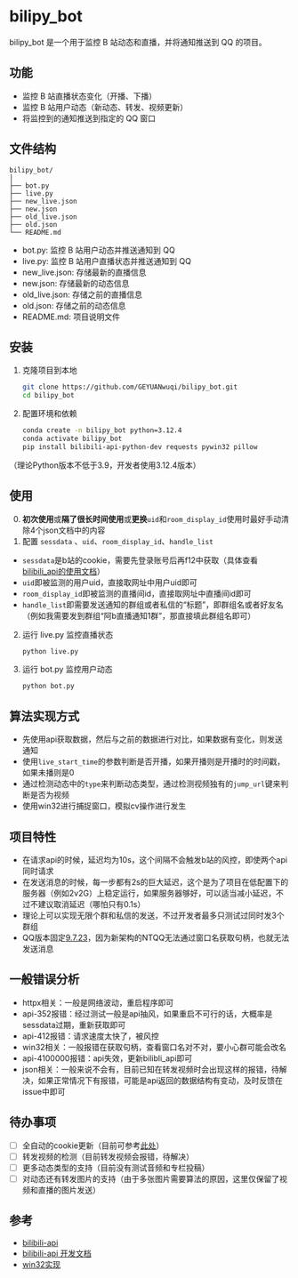 # bilipy_bot

bilipy_bot 是一个用于监控 B 站动态和直播，并将通知推送到 QQ 的项目。

## 功能

- 监控 B 站直播状态变化（开播、下播）
- 监控 B 站用户动态（新动态、转发、视频更新）
- 将监控到的通知推送到指定的 QQ 窗口

## 文件结构

```
bilipy_bot/
│
├── bot.py
├── live.py
├── new_live.json
├── new.json
├── old_live.json
├── old.json
└── README.md
```

- bot.py: 监控 B 站用户动态并推送通知到 QQ
- live.py: 监控 B 站用户直播状态并推送通知到 QQ
- new_live.json: 存储最新的直播信息
- new.json: 存储最新的动态信息
- old_live.json: 存储之前的直播信息
- old.json: 存储之前的动态信息
- README.md: 项目说明文件

## 安装

1. 克隆项目到本地
    ```sh
    git clone https://github.com/GEYUANwuqi/bilipy_bot.git
    cd bilipy_bot
    ```

2. 配置环境和依赖
    ```sh
    conda create -n bilipy_bot python=3.12.4
    conda activate bilipy_bot
    pip install bilibili-api-python-dev requests pywin32 pillow
    ```
（理论Python版本不低于3.9，开发者使用3.12.4版本）

## 使用
0. **初次使用**或**隔了很长时间使用**或**更换**`uid`和`room_display_id`使用时最好手动清除4个json文档中的内容
1. 配置 `sessdata` 、`uid`、`room_display_id`、`handle_list`
- `sessdata`是b站的cookie，需要先登录账号后再f12中获取（具体查看[bilibili_api的使用文档](https://nemo2011.github.io/bilibili-api/#/get-credential)）
- `uid`即被监测的用户uid，直接取网址中用户uid即可
- `room_display_id`即被监测的直播间id，直接取网址中直播间id即可
- `handle_list`即需要发送通知的群组或者私信的“标题”，即群组名或者好友名（例如我需要发到群组“阿b直播通知1群”，那直接填此群组名即可）
2. 运行 live.py 监控直播状态
    ```sh
    python live.py
    ```

3. 运行 bot.py 监控用户动态
    ```sh
    python bot.py
    ```

## 算法实现方式
- 先使用api获取数据，然后与之前的数据进行对比，如果数据有变化，则发送通知
- 使用`live_start_time`的参数判断是否开播，如果开播则是开播时的时间戳，如果未播则是0
- 通过检测动态中的`type`来判断动态类型，通过检测视频独有的`jump_url`键来判断是否为视频
- 使用win32进行捕捉窗口，模拟cv操作进行发生

## 项目特性

- 在请求api的时候，延迟均为10s，这个间隔不会触发b站的风控，即使两个api同时请求
- 在发送消息的时候，每一步都有2s的巨大延迟，这个是为了项目在低配置下的服务器（例如2v2G）上稳定运行，如果服务器够好，可以适当减小延迟，不过不建议取消延迟（哪怕只有0.1s）
- 理论上可以实现无限个群和私信的发送，不过开发者最多只测试过同时发3个群组
- QQ版本固定[9.7.23](https://dldir1.qq.com/qqfile/qq/PCQQ9.7.23/QQ9.7.23.29400.exe)，因为新架构的NTQQ无法通过窗口名获取句柄，也就无法发送消息

## 一般错误分析
- httpx相关：一般是网络波动，重启程序即可
- api-352报错：经过测试一般是api抽风，如果重启不可行的话，大概率是sessdata过期，重新获取即可
- api-412报错：请求速度太快了，被风控
- win32相关：一般报错在获取句柄，查看窗口名对不对，要小心群可能会改名
- api-4100000报错：api失效，更新bilibli_api即可
- json相关：一般来说不会有，目前已知在转发视频时会出现这样的报错，待解决，如果正常情况下有报错，可能是api返回的数据结构有变动，及时反馈在issue中即可

## 待办事项
- [ ] 全自动的cookie更新（目前可参考[此处](https://socialsisteryi.github.io/bilibili-API-collect/docs/login/cookie_refresh.html)）
- [ ] 转发视频的检测（目前转发视频会报错，待解决）
- [ ] 更多动态类型的支持（目前没有测试音频和专栏投稿）
- [ ] 对动态还有转发图片的支持（由于多张图片需要算法的原因，这里仅保留了视频和直播的图片发送）

## 参考
- [bilibili-api](https://github.com/nemo2011/bilibili-api)
- [bilibili-api 开发文档](https://nemo2011.github.io/bilibili-api/#/)
- [win32实现](https://www.bilibili.com/video/BV1Sk4y1Z7ue/)
